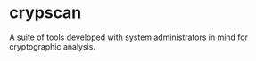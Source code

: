 # crypscan
A suite of tools developed with system administrators in mind for cryptographic analysis.
